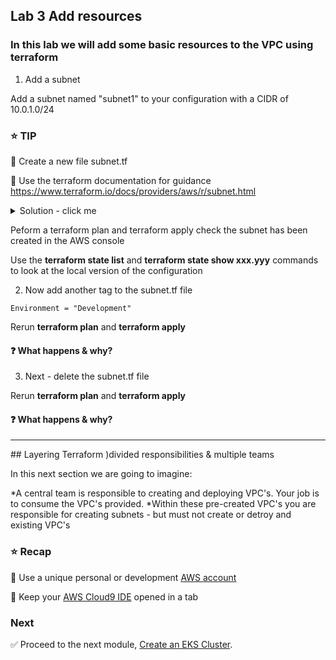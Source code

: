 ## Lab 3 Add resources

### In this lab we will add some basic resources to the VPC using terraform

1. Add a subnet

Add a subnet named "subnet1" to your configuration with a CIDR of 10.0.1.0/24

### :star: TIP

:key: Create a new file subnet.tf

:key: Use the terraform documentation for guidance https://www.terraform.io/docs/providers/aws/r/subnet.html
   
<details>
<summary>Solution - click me</summary>
<p>
subnet.tf

```
resource "aws_subnet" "main" {
  vpc_id     = "${aws_vpc.main.id}"
  cidr_block = "10.0.1.0/24"

  tags = {
    Name = "Main"
  }
}

```
<p>
</details>


Peform a terraform plan and terraform apply
check the subnet has been created in the AWS console

Use the **terraform state list** and **terraform state show xxx.yyy**  commands to look at the local version of the configuration

2. Now add another tag to the subnet.tf file 
```
Environment = "Development"
```

Rerun **terraform plan** and **terraform apply**

#### :question: What happens & why?


3.  Next - delete the subnet.tf file

Rerun **terraform plan** and **terraform apply**

#### :question: What happens & why?



---

## Layering Terraform )divided responsibilities & multiple teams

In this next section we are going to imagine:

*A central team is responsible to creating and deploying VPC's. Your job is to consume the VPC's provided.
*Within these pre-created VPC's you are responsible for creating subnets - but must not create or detroy and existing VPC's








### :star: Recap

:key: Use a unique personal or development [AWS account](#aws-account)

:key: Keep your [AWS Cloud9 IDE](#aws-cloud9-ide) opened in a tab

### Next

:white_check_mark: Proceed to the next module, [Create an EKS Cluster](../create_eks).



